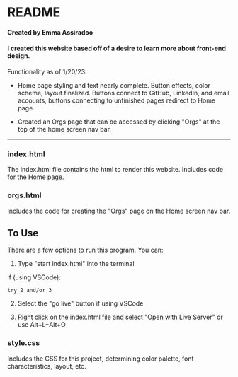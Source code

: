 # README

#### Created by Emma Assiradoo

#### I created this website based off of a desire to learn more about front-end design. 

Functionality as of 1/20/23:
 - Home page styling and text nearly complete. Button effects, color scheme, layout finalized. Buttons connect to GitHub, LinkedIn, and email accounts, buttons connecting to unfinished pages redirect to Home page.

 - Created an Orgs page that can be accessed by clicking "Orgs" at the 
 top of the home screen nav bar.

---

### index.html
The index.html file contains the html to render this website. Includes code for the Home page.

### orgs.html
Includes the code for creating the "Orgs" page on the Home screen nav bar.

## To Use

There are a few options to run this program. You can:
1. Type "start index.html" into the terminal

if (using VSCode):

    try 2 and/or 3

2. Select the "go live" button if using VSCode

3. Right click on the index.html file and select "Open with Live Server" or use Alt+L+Alt+O

### style.css
Includes the CSS for this project, determining color palette, font characteristics, layout, etc.